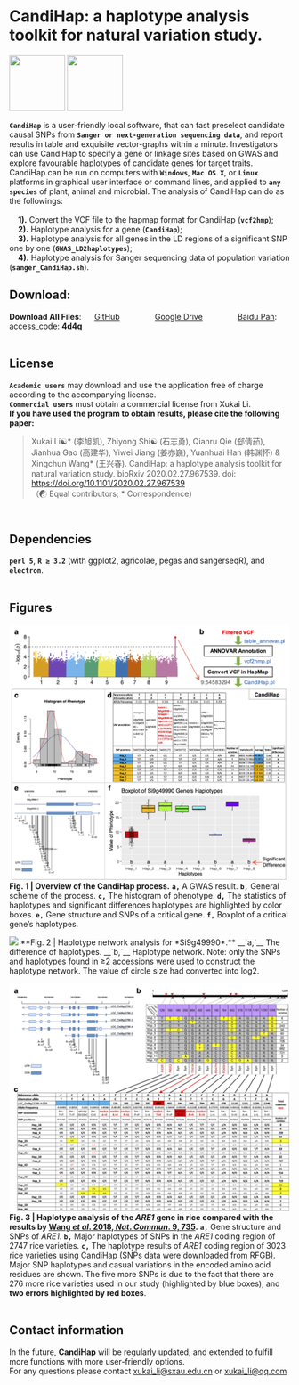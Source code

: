 # CandiHap: a haplotype analysis toolkit for natural variation study.

<img src="https://github.com/xukaili/CandiHap/blob/master/Figures/logo_mac.gif" width="100" height="100"> <img src="https://github.com/xukaili/CandiHap/blob/master/Figures/logo_win.gif" width="100" height="100">

__`CandiHap`__ is a user-friendly local software, that can fast preselect candidate causal SNPs from __`Sanger or next-generation sequencing data`__, and report results in table and exquisite vector-graphs within a minute. Investigators can use CandiHap to specify a gene or linkage sites based on GWAS and explore favourable haplotypes of candidate genes for target traits. CandiHap can be run on computers with __`Windows`__, __`Mac OS X`__, or __`Linux`__ platforms in graphical user interface or command lines, and applied to __`any species`__ of plant, animal and microbial. The analysis of CandiHap can do as the followings: </br></br>
    **1).** Convert the VCF file to the hapmap format for CandiHap (__`vcf2hmp`__);</br>
    **2).** Haplotype analysis for a gene (__`CandiHap`__);</br>
    **3).** Haplotype analysis for all genes in the LD regions of a significant SNP one by one (__`GWAS_LD2haplotypes`__);</br>
    **4).** Haplotype analysis for Sanger sequencing data of population variation (__`sanger_CandiHap.sh`__).</br>

## Download:
**Download All Files**:      [GitHub](https://github.com/xukaili/CandiHap/archive/master.zip)                [Google Drive](https://drive.google.com/drive/folders/1rkm__0jlPrWvs8Cy_T46d3sKBf6UIVhQ?usp=sharing)                [Baidu Pan](https://pan.baidu.com/s/1migiq6x5v5CgYlBntY8aYw):   access_code: **4d4q**</br></br>

## License
__`Academic users`__ may download and use the application free of charge according to the accompanying license.</br>
__`Commercial users`__ must obtain a commercial license from Xukai Li.</br>
**If you have used the program to obtain results, please cite the following paper:**</br>
> Xukai Li☯* (李旭凯), Zhiyong Shi☯ (石志勇), Qianru Qie (郄倩茹), Jianhua Gao (高建华), Yiwei Jiang (姜亦巍), Yuanhuai Han (韩渊怀) & Xingchun Wang* (王兴春). CandiHap: a haplotype analysis toolkit for natural variation study. bioRxiv 2020.02.27.967539. doi: https://doi.org/10.1101/2020.02.27.967539</br>
> （☯ Equal contributors; * Correspondence）</br>
</br>

## Dependencies
__`perl 5`__, __`R ≥ 3.2`__ (with ggplot2, agricolae, pegas and sangerseqR), and __`electron`__. </br></br>

## Figures
![CandiHap](Figures/CandiHap.png)
**Fig. 1 | Overview of the CandiHap process.** __`a,`__ A GWAS result. __`b,`__ General scheme of the process. __`c,`__ The histogram of phenotype. __`d,`__ The statistics of haplotypes and significant differences haplotypes are highlighted by color boxes. __`e,`__ Gene structure and SNPs of a critical gene. __`f,`__ Boxplot of a critical gene’s haplotypes. </br>

<img src="https://github.com/xukaili/CandiHap/blob/master/Figures/HaploNet.png"  height="850">
**Fig. 2 | Haplotype network analysis for *Si9g49990*.** __`a,`__ The difference of haplotypes. __`b,`__ Haplotype network. Note: only the SNPs and haplotypes found in ≥2 accessions were used to construct the haplotype network. The value of circle size had converted into log2. </br>

![Rice-2018_Nat_Commun_9_735](Figures/Rice-2018_Nat_Commun_9_735.png)
**Fig. 3 | Haplotype analysis of the *ARE1* gene in rice compared with the results by [Wang *et al*. 2018, *Nat*. *Commun*. 9, 735](https://www.nature.com/articles/s41467-017-02781-w/figures/5).** __`a,`__ Gene structure and SNPs of *ARE1*. __`b,`__ Major haplotypes of SNPs in the *ARE1* coding region of 2747 rice varieties. __`c,`__ The haplotype results of *ARE1* coding region of 3023 rice varieties using CandiHap (SNPs data were downloaded from [RFGB](http://www.rmbreeding.cn)). Major SNP haplotypes and casual variations in the encoded amino acid residues are shown. The five more SNPs is due to the fact that there are 276 more rice varieties used in our study (highlighted by blue boxes), and **two errors highlighted by red boxes**. </br></br>

## Contact information
In the future, **CandiHap** will be regularly updated, and extended to fulfill more functions with more user-friendly options.</br>
For any questions please contact xukai_li@sxau.edu.cn or xukai_li@qq.com </br>
